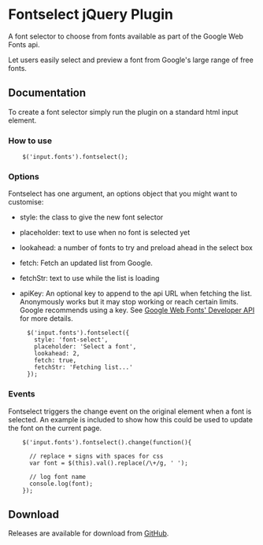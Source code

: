 # Fontselect jQuery Plugin

A font selector to choose from fonts available as part of the Google Web Fonts api. 

Let users easily select and preview a font from Google's large range of free fonts.


## Documentation

To create a font selector simply run the plugin on a standard html input element.

### How to use

        $('input.fonts').fontselect();

### Options

Fontselect has one argument, an options object that you might want to customise:

* style: the class to give the new font selector
* placeholder: text to use when no font is selected yet
* lookahead: a number of fonts to try and preload ahead in the select box
* fetch: Fetch an updated list from Google.
* fetchStr: text to use while the list is loading
* apiKey: An optional key to append to the api URL when fetching the list.
Anonymously works but it may stop working or reach certain limits. Google
recommends using a key.  See
[Google Web Fonts' Developer API](https://developers.google.com/webfonts/docs/developer_api)
for more details.

        $('input.fonts').fontselect({
          style: 'font-select',
          placeholder: 'Select a font',
          lookahead: 2,
          fetch: true,
          fetchStr: 'Fetching list...'
        });
           
### Events

Fontselect triggers the change event on the original element when a font is selected. 
An example is included to show how this could be used to update the font on the current page.

        $('input.fonts').fontselect().change(function(){
        
          // replace + signs with spaces for css
          var font = $(this).val().replace(/\+/g, ' ');
          
          // log font name
          console.log(font);
        });


## Download

Releases are available for download from
[GitHub](http://github.com/tommoor/fontselect-jquery-plugin/downloads).
